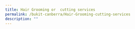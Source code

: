 ```yaml
---
title: Hair Grooming or  cutting services
permalink: /bukit-canberra/Hair-Grooming-cutting-services
description: ""
---
```


